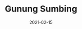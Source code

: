 ---
layout: post
title: "Gunung Sumbing"
description: "Gunung Sumbing description"
location: 'Wonosobo'
province: 'Jawa Tengah'
mdpl: 3371
picture: '/images/adventure/rinjani/20210529_103137.jpg'
hikingdate: 'januari 2021'
nfi: false
date: 2021-02-15
summit: true
categories: 'hiking'
inreview: false
tags: [hiking, adventure, sumbing]
permalink: /sumbing
comments: true
share: true
hidden: true
---